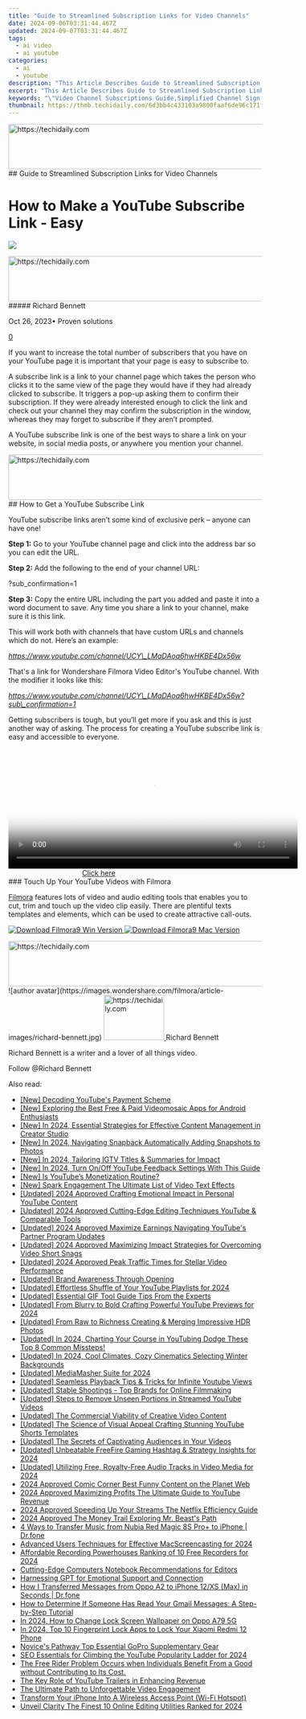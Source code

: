 ```yaml
---
title: "Guide to Streamlined Subscription Links for Video Channels"
date: 2024-09-06T03:31:44.467Z
updated: 2024-09-07T03:31:44.467Z
tags:
  - ai video
  - ai youtube
categories:
  - ai
  - youtube
description: "This Article Describes Guide to Streamlined Subscription Links for Video Channels"
excerpt: "This Article Describes Guide to Streamlined Subscription Links for Video Channels"
keywords: "\"Video Channel Subscriptions Guide,Simplified Channel Sign-Ups,Efficient Subscription Access,Channel Direct Linking Tips,Optimized Streaming Sources,Subscription Links for Videos,Quick Channel Enrollment\""
thumbnail: https://thmb.techidaily.com/6d3bb4c433103a9800faaf6de96c171f6d26a01b47da5a3ba04abf6fa06e5e49.jpeg
---
```


<!-- affiliate ads begin -->
<a href="https://ephamedtechinc.pxf.io/c/5597632/2137209/26400" target="_top" id="2137209">
  <img src="//a.impactradius-go.com/display-ad/26400-2137209" border="0" alt="https://techidaily.com" width="728" height="90"/>
</a>
<img height="0" width="0" src="https://ephamedtechinc.pxf.io/i/5597632/2137209/26400" style="position:absolute;visibility:hidden;" border="0" />
<!-- affiliate ads end -->
## Guide to Streamlined Subscription Links for Video Channels

# How to Make a YouTube Subscribe Link - Easy
![](https://images.wondershare.com/filmora/article-images/richard-bennett.jpg)

<!-- affiliate ads begin -->
<a href="https://aidotcom.pxf.io/c/5597632/2129043/19576" target="_top" id="2129043">
  <img src="//a.impactradius-go.com/display-ad/19576-2129043" border="0" alt="https://techidaily.com" width="728" height="90"/>
</a>
<img height="0" width="0" src="https://aidotcom.pxf.io/i/5597632/2129043/19576" style="position:absolute;visibility:hidden;" border="0" />
<!-- affiliate ads end -->
##### Richard Bennett

 Oct 26, 2023• Proven solutions

[0](#commentsBoxSeoTemplate)

If you want to increase the total number of subscribers that you have on your YouTube page it is important that your page is easy to subscribe to.

A subscribe link is a link to your channel page which takes the person who clicks it to the same view of the page they would have if they had already clicked to subscribe. It triggers a pop-up asking them to confirm their subscription. If they were already interested enough to click the link and check out your channel they may confirm the subscription in the window, whereas they may forget to subscribe if they aren’t prompted.

A YouTube subscribe link is one of the best ways to share a link on your website, in social media posts, or anywhere you mention your channel.

<!-- affiliate ads begin -->
<a href="https://unicoeye.pxf.io/c/5597632/2134490/18498" target="_top" id="2134490">
  <img src="//a.impactradius-go.com/display-ad/18498-2134490" border="0" alt="https://techidaily.com" width="728" height="90"/>
</a>
<img height="0" width="0" src="https://unicoeye.pxf.io/i/5597632/2134490/18498" style="position:absolute;visibility:hidden;" border="0" />
<!-- affiliate ads end -->
## How to Get a YouTube Subscribe Link

YouTube subscribe links aren’t some kind of exclusive perk – anyone can have one!

**Step 1:** Go to your YouTube channel page and click into the address bar so you can edit the URL.

**Step 2:** Add the following to the end of your channel URL:

?sub\_confirmation=1

**Step 3:** Copy the entire URL including the part you added and paste it into a word document to save. Any time you share a link to your channel, make sure it is this link.

This will work both with channels that have custom URLs and channels which do not. Here’s an example:

_<https://www.youtube.com/channel/UCY\_LMaDAoa6hwHKBE4Dx56w>_

That's a link for Wondershare Filmora Video Editor's YouTube channel. With the modifier it looks like this:

_<https://www.youtube.com/channel/UCY\_LMaDAoa6hwHKBE4Dx56w?sub\_confirmation=1>_

Getting subscribers is tough, but you’ll get more if you ask and this is just another way of asking. The process for creating a YouTube subscribe link is easy and accessible to everyone.

<!-- affiliate ads begin -->
<span id="1983446">
					<video width="576" height="240" style="cursor:pointer"
           poster="//a.impactradius-go.com/display-clicktoplayimage/1983446.png"
           onclick="if(!this.playClicked){this.play();this.setAttribute('controls',true);this.playClicked=true;}">
	   <source src="//a.impactradius-go.com/display-ad/22993-1983446">
	   <img src="//a.impactradius-go.com/display-clicktoplayimage/1983446.png" style="border: none; height: 100%; width: 100%; object-fit: contain">
	</video>
	<div style="width:360px;text-align:center"><a href="javascript:window.open(decodeURIComponent('https%3A%2F%2Fhomestyler.sjv.io%2Fc%2F5597632%2F1983446%2F22993'), '_blank');void(0);">Click here</a></div>
</span>
<img height="0" width="0" src="https://imp.pxf.io/i/5597632/1983446/22993" style="position:absolute;visibility:hidden;" border="0" />
<!-- affiliate ads end -->
### Touch Up Your YouTube Videos with Filmora

[Filmora](https://tools.techidaily.com/wondershare/filmora/download/) features lots of video and audio editing tools that enables you to cut, trim and touch up the video clip easily. There are plentiful texts templates and elements, which can be used to create attractive call-outs.

[![Download Filmora9 Win Version](https://images.wondershare.com/filmora/guide/download-btn-win.jpg) ](https://tools.techidaily.com/wondershare/filmora/download/) [![Download Filmora9 Mac Version](https://images.wondershare.com/filmora/guide/download-btn-mac.jpg) ](https://tools.techidaily.com/wondershare/filmora/download/)

<!-- affiliate ads begin -->
<a href="https://smilemakers.pxf.io/c/5597632/2123901/26106" target="_top" id="2123901">
  <img src="//a.impactradius-go.com/display-ad/26106-2123901" border="0" alt="https://techidaily.com" width="728" height="90"/>
</a>
<img height="0" width="0" src="https://smilemakers.pxf.io/i/5597632/2123901/26106" style="position:absolute;visibility:hidden;" border="0" />
<!-- affiliate ads end -->
![author avatar](https://images.wondershare.com/filmora/article-images/richard-bennett.jpg)

<!-- affiliate ads begin -->
<a href="https://bluettiit.sjv.io/c/5597632/2114263/17093" target="_top" id="2114263">
  <img src="//a.impactradius-go.com/display-ad/17093-2114263" border="0" alt="https://techidaily.com" width="120" height="90"/>
</a>
<img height="0" width="0" src="https://bluettiit.sjv.io/i/5597632/2114263/17093" style="position:absolute;visibility:hidden;" border="0" />
<!-- affiliate ads end -->
Richard Bennett

Richard Bennett is a writer and a lover of all things video.

Follow @Richard Bennett


<ins class="adsbygoogle"
     style="display:block"
     data-ad-format="autorelaxed"
     data-ad-client="ca-pub-7571918770474297"
     data-ad-slot="1223367746"></ins>



<ins class="adsbygoogle"
     style="display:block"
     data-ad-client="ca-pub-7571918770474297"
     data-ad-slot="8358498916"
     data-ad-format="auto"
     data-full-width-responsive="true"></ins>





<span class="atpl-alsoreadstyle">Also read:</span>
<div><ul>
<li><a href="https://youtube-tips.techidaily.com/ecoding-youtubes-payment-scheme/"><u>[New] Decoding YouTube's Payment Scheme</u></a></li>
<li><a href="https://some-knowledge.techidaily.com/new-exploring-the-best-free-and-paid-videomosaic-apps-for-android-enthusiasts/"><u>[New] Exploring the Best Free & Paid Videomosaic Apps for Android Enthusiasts</u></a></li>
<li><a href="https://youtube-tips.techidaily.com/n-2024-essential-strategies-for-effective-content-management-in-creator-studio/"><u>[New] In 2024, Essential Strategies for Effective Content Management in Creator Studio</u></a></li>
<li><a href="https://snapchat-videos.techidaily.com/new-in-2024-navigating-snapback-automatically-adding-snapshots-to-photos/"><u>[New] In 2024, Navigating Snapback Automatically Adding Snapshots to Photos</u></a></li>
<li><a href="https://instagram-video-files.techidaily.com/new-in-2024-tailoring-igtv-titles-and-summaries-for-impact/"><u>[New] In 2024, Tailoring IGTV Titles & Summaries for Impact</u></a></li>
<li><a href="https://youtube-tips.techidaily.com/n-2024-turn-onoff-youtube-feedback-settings-with-this-guide/"><u>[New] In 2024, Turn On/Off YouTube Feedback Settings With This Guide</u></a></li>
<li><a href="https://youtube-tips.techidaily.com/s-youtubes-monetization-routine/"><u>[New] Is YouTube’s Monetization Routine?</u></a></li>
<li><a href="https://extra-guidance.techidaily.com/new-spark-engagement-the-ultimate-list-of-video-text-effects/"><u>[New] Spark Engagement The Ultimate List of Video Text Effects</u></a></li>
<li><a href="https://facebook-video-footage.techidaily.com/updated-2024-approved-crafting-emotional-impact-in-personal-youtube-content/"><u>[Updated] 2024 Approved Crafting Emotional Impact in Personal YouTube Content</u></a></li>
<li><a href="https://youtube-tips.techidaily.com/ed-2024-approved-cutting-edge-editing-techniques-youtube-and-comparable-tools/"><u>[Updated] 2024 Approved Cutting-Edge Editing Techniques YouTube & Comparable Tools</u></a></li>
<li><a href="https://youtube-tips.techidaily.com/ed-2024-approved-maximize-earnings-navigating-youtubes-partner-program-updates/"><u>[Updated] 2024 Approved Maximize Earnings Navigating YouTube's Partner Program Updates</u></a></li>
<li><a href="https://youtube-tips.techidaily.com/ed-2024-approved-maximizing-impact-strategies-for-overcoming-video-short-snags/"><u>[Updated] 2024 Approved Maximizing Impact Strategies for Overcoming Video Short Snags</u></a></li>
<li><a href="https://youtube-tips.techidaily.com/ed-2024-approved-peak-traffic-times-for-stellar-video-performance/"><u>[Updated] 2024 Approved Peak Traffic Times for Stellar Video Performance</u></a></li>
<li><a href="https://extra-tips.techidaily.com/updated-brand-awareness-through-opening/"><u>[Updated] Brand Awareness Through Opening</u></a></li>
<li><a href="https://youtube-tips.techidaily.com/ed-effortless-shuffle-of-your-youtube-playlists-for-2024/"><u>[Updated] Effortless Shuffle of Your YouTube Playlists for 2024</u></a></li>
<li><a href="https://youtube-tips.techidaily.com/ed-essential-gif-tool-guide-tips-from-the-experts/"><u>[Updated] Essential GIF Tool Guide Tips From the Experts</u></a></li>
<li><a href="https://youtube-tips.techidaily.com/ed-from-blurry-to-bold-crafting-powerful-youtube-previews-for-2024/"><u>[Updated] From Blurry to Bold Crafting Powerful YouTube Previews for 2024</u></a></li>
<li><a href="https://some-knowledge.techidaily.com/updated-from-raw-to-richness-creating-and-merging-impressive-hdr-photos/"><u>[Updated] From Raw to Richness Creating & Merging Impressive HDR Photos</u></a></li>
<li><a href="https://youtube-tips.techidaily.com/ed-in-2024-charting-your-course-in-youtubing-dodge-these-top-8-common-missteps/"><u>[Updated] In 2024, Charting Your Course in YouTubing Dodge These Top 8 Common Missteps!</u></a></li>
<li><a href="https://youtube-tips.techidaily.com/ed-in-2024-cool-climates-cozy-cinematics-selecting-winter-backgrounds/"><u>[Updated] In 2024, Cool Climates, Cozy Cinematics Selecting Winter Backgrounds</u></a></li>
<li><a href="https://youtube-tips.techidaily.com/ed-mediamasher-suite-for-2024/"><u>[Updated] MediaMasher Suite for 2024</u></a></li>
<li><a href="https://youtube-tips.techidaily.com/ed-seamless-playback-tips-and-tricks-for-infinite-youtube-views/"><u>[Updated] Seamless Playback Tips & Tricks for Infinite Youtube Views</u></a></li>
<li><a href="https://youtube-tips.techidaily.com/ed-stable-shootings-top-brands-for-online-filmmaking/"><u>[Updated] Stable Shootings - Top Brands for Online Filmmaking</u></a></li>
<li><a href="https://youtube-tips.techidaily.com/ed-steps-to-remove-unseen-portions-in-streamed-youtube-videos/"><u>[Updated] Steps to Remove Unseen Portions in Streamed YouTube Videos</u></a></li>
<li><a href="https://youtube-tips.techidaily.com/ed-the-commercial-viability-of-creative-video-content/"><u>[Updated] The Commercial Viability of Creative Video Content</u></a></li>
<li><a href="https://youtube-tips.techidaily.com/ed-the-science-of-visual-appeal-crafting-stunning-youtube-shorts-templates/"><u>[Updated] The Science of Visual Appeal Crafting Stunning YouTube Shorts Templates</u></a></li>
<li><a href="https://youtube-tips.techidaily.com/ed-the-secrets-of-captivating-audiences-in-your-videos/"><u>[Updated] The Secrets of Captivating Audiences in Your Videos</u></a></li>
<li><a href="https://youtube-tips.techidaily.com/ed-unbeatable-freefire-gaming-hashtag-and-strategy-insights-for-2024/"><u>[Updated] Unbeatable FreeFire Gaming Hashtag & Strategy Insights for 2024</u></a></li>
<li><a href="https://youtube-tips.techidaily.com/ed-utilizing-free-royalty-free-audio-tracks-in-video-media-for-2024/"><u>[Updated] Utilizing Free, Royalty-Free Audio Tracks in Video Media for 2024</u></a></li>
<li><a href="https://youtube-tips.techidaily.com/approved-comic-corner-best-funny-content-on-the-planet-web/"><u>2024 Approved Comic Corner Best Funny Content on the Planet Web</u></a></li>
<li><a href="https://youtube-tips.techidaily.com/approved-maximizing-profits-the-ultimate-guide-to-youtube-revenue/"><u>2024 Approved Maximizing Profits The Ultimate Guide to YouTube Revenue</u></a></li>
<li><a href="https://extra-approaches.techidaily.com/2024-approved-speeding-up-your-streams-the-netflix-efficiency-guide/"><u>2024 Approved Speeding Up Your Streams The Netflix Efficiency Guide</u></a></li>
<li><a href="https://youtube-tips.techidaily.com/approved-the-money-trail-exploring-mr-beasts-path/"><u>2024 Approved The Money Trail Exploring Mr. Beast's Path</u></a></li>
<li><a href="https://blog-min.techidaily.com/4-ways-to-transfer-music-from-nubia-red-magic-8s-proplus-to-iphone-drfone-by-drfone-transfer-from-android-transfer-from-android/"><u>4 Ways to Transfer Music from Nubia Red Magic 8S Pro+ to iPhone | Dr.fone</u></a></li>
<li><a href="https://screen-video-capture.techidaily.com/advanced-users-techniques-for-effective-macscreencasting-for-2024/"><u>Advanced Users Techniques for Effective MacScreencasting for 2024</u></a></li>
<li><a href="https://remote-screen-capture.techidaily.com/affordable-recording-powerhouses-ranking-of-10-free-recorders-for-2024/"><u>Affordable Recording Powerhouses Ranking of 10 Free Recorders for 2024</u></a></li>
<li><a href="https://youtube-tips.techidaily.com/ng-edge-computers-notebook-recommendations-for-editors/"><u>Cutting-Edge Computers Notebook Recommendations for Editors</u></a></li>
<li><a href="https://tech-revival.techidaily.com/harnessing-gpt-for-emotional-support-and-connection/"><u>Harnessing GPT for Emotional Support and Connection</u></a></li>
<li><a href="https://blog-min.techidaily.com/how-i-transferred-messages-from-oppo-a2-to-iphone-12xs-max-in-seconds-drfone-by-drfone-transfer-from-android-transfer-from-android/"><u>How I Transferred Messages from Oppo A2 to iPhone 12/XS (Max) in Seconds | Dr.fone</u></a></li>
<li><a href="https://tech-renaissance.techidaily.com/how-to-determine-if-someone-has-read-your-gmail-messages-a-step-by-step-tutorial/"><u>How to Determine If Someone Has Read Your Gmail Messages: A Step-by-Step Tutorial</u></a></li>
<li><a href="https://android-unlock.techidaily.com/in-2024-how-to-change-lock-screen-wallpaper-on-oppo-a79-5g-by-drfone-android/"><u>In 2024, How to Change Lock Screen Wallpaper on Oppo A79 5G</u></a></li>
<li><a href="https://unlock-android.techidaily.com/in-2024-top-10-fingerprint-lock-apps-to-lock-your-xiaomi-redmi-12-phone-by-drfone-android/"><u>In 2024, Top 10 Fingerprint Lock Apps to Lock Your Xiaomi Redmi 12 Phone</u></a></li>
<li><a href="https://extra-information.techidaily.com/novices-pathway-top-essential-gopro-supplementary-gear/"><u>Novice's Pathway Top Essential GoPro Supplementary Gear</u></a></li>
<li><a href="https://youtube-tips.techidaily.com/ssentials-for-climbing-the-youtube-popularity-ladder-for-2024/"><u>SEO Essentials for Climbing the YouTube Popularity Ladder for 2024</u></a></li>
<li><a href="https://driver-download.techidaily.com/1722975352193-the-free-rider-problem-occurs-when-individuals-benefit-from-a-good-without-contributing-to-its-cost/"><u>The Free Rider Problem Occurs when Individuals Benefit From a Good without Contributing to Its Cost.</u></a></li>
<li><a href="https://youtube-tips.techidaily.com/ey-role-of-youtube-trailers-in-enhancing-revenue/"><u>The Key Role of YouTube Trailers in Enhancing Revenue</u></a></li>
<li><a href="https://youtube-tips.techidaily.com/ltimate-path-to-unforgettable-video-engagement/"><u>The Ultimate Path to Unforgettable Video Engagement</u></a></li>
<li><a href="https://tech-recovery.techidaily.com/transform-your-iphone-into-a-wireless-access-point-wi-fi-hotspot/"><u>Transform Your iPhone Into A Wireless Access Point (Wi-Fi Hotspot)</u></a></li>
<li><a href="https://fox-access.techidaily.com/unveil-clarity-the-finest-10-online-editing-utilities-ranked-for-2024/"><u>Unveil Clarity The Finest 10 Online Editing Utilities Ranked for 2024</u></a></li>
</ul></div>
